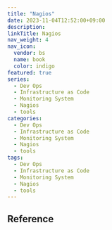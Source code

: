 ```yaml
---
title: "Nagios"
date: 2023-11-04T12:52:00+09:00
description:
linkTitle: Nagios
nav_weight: 4
nav_icon:
  vendor: bs
  name: book
  color: indigo
featured: true
series:
  - Dev Ops
  - Infrastructure as Code
  - Monitoring System
  - Nagios
  - tools
categories:
  - Dev Ops
  - Infrastructure as Code
  - Monitoring System
  - Nagios
  - tools
tags:
  - Dev Ops
  - Infrastructure as Code
  - Monitoring System
  - Nagios
  - tools
---
```


## Reference
